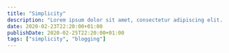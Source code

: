 ```yaml
---
title: "Simplicity"
description: "Lorem ipsum dolor sit amet, consectetur adipiscing elit. Proin vel nisi massa. Nullam sit amet faucibus quam, et porta sapien."
date: 2020-02-23T22:20:00+01:00
publishDate: 2020-02-25T22:20:00+01:00
tags: ["simplicity", "blogging"]
---
```


